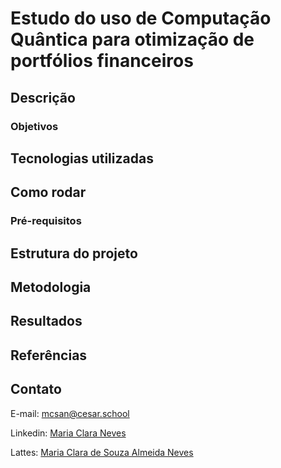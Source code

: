 # Estudo do uso de Computação Quântica para otimização de portfólios financeiros

## Descrição
### Objetivos

## Tecnologias utilizadas

## Como rodar
### Pré-requisitos

## Estrutura do projeto

## Metodologia

## Resultados

## Referências

## Contato
E-mail: mcsan@cesar.school

Linkedin: [Maria Clara Neves](https://www.linkedin.com/in/claranevess/)

Lattes: [Maria Clara de Souza Almeida Neves](http://lattes.cnpq.br/5953688962353372)
